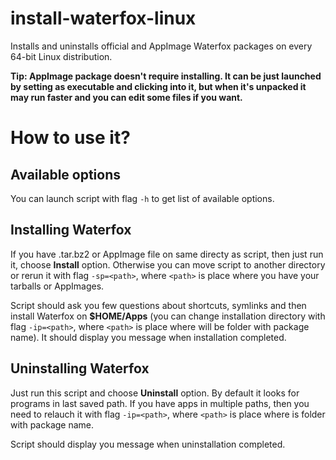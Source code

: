 # install-waterfox-linux
Installs and uninstalls official and AppImage Waterfox packages on every 64-bit Linux distribution.


**Tip: AppImage package doesn't require installing. It can be just launched by setting as executable and clicking into it, but when it's unpacked it may run faster and you can edit some files if you want.**

# How to use it?
## Available options
You can launch script with flag `-h` to get list of available options.

## Installing Waterfox
If you have .tar.bz2 or AppImage file on same directy as script, then just run it, choose **Install** option.
Otherwise you can move script to another directory or rerun it with flag `-sp=<path>`, where `<path>` is place where you have your tarballs or AppImages.

Script should ask you few questions about shortcuts, symlinks and then install Waterfox on **$HOME/Apps** (you can change installation directory with flag `-ip=<path>`, where `<path>` is place where will be folder with package name). It should display you message when installation completed.

## Uninstalling Waterfox
Just run this script and choose **Uninstall** option.
By default it looks for programs in last saved path. If you have apps in multiple paths, then you need to relauch it with flag `-ip=<path>`, where `<path>` is place where is folder with package name.

Script should display you message when uninstallation completed.
